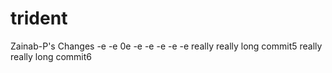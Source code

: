 # trident

Zainab-P's Changes
-e
-e
0e
-e
-e
-e
-e
-e
really really long commit5
really really long commit6